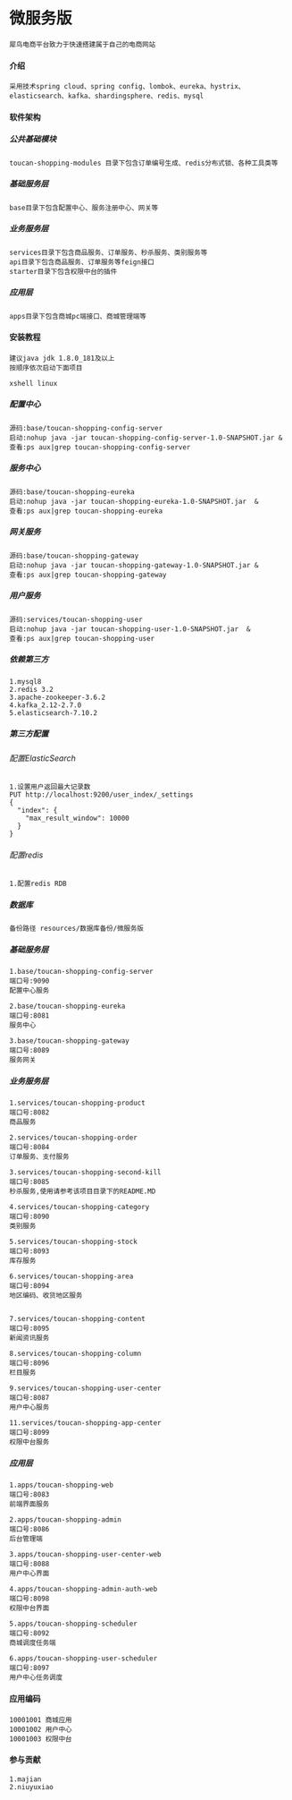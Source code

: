 # 微服务版

    犀鸟电商平台致力于快速搭建属于自己的电商网站

#### 介绍
    采用技术spring cloud、spring config、lombok、eureka、hystrix、elasticsearch、kafka、shardingsphere、redis、mysql

#### 软件架构

##### 公共基础模块
    toucan-shopping-modules 目录下包含订单编号生成、redis分布式锁、各种工具类等

##### 基础服务层
    base目录下包含配置中心、服务注册中心、网关等
    
##### 业务服务层
    services目录下包含商品服务、订单服务、秒杀服务、类别服务等
    api目录下包含商品服务、订单服务等feign接口
    starter目录下包含权限中台的插件
    
##### 应用层
    apps目录下包含商城pc端接口、商城管理端等


#### 安装教程
    
    建议java jdk 1.8.0_181及以上
    按顺序依次启动下面项目

    xshell linux
##### 配置中心
    源码:base/toucan-shopping-config-server
    启动:nohup java -jar toucan-shopping-config-server-1.0-SNAPSHOT.jar &
    查看:ps aux|grep toucan-shopping-config-server

##### 服务中心
    源码:base/toucan-shopping-eureka
    启动:nohup java -jar toucan-shopping-eureka-1.0-SNAPSHOT.jar  &
    查看:ps aux|grep toucan-shopping-eureka
    
##### 网关服务
    源码:base/toucan-shopping-gateway
    启动:nohup java -jar toucan-shopping-gateway-1.0-SNAPSHOT.jar &
    查看:ps aux|grep toucan-shopping-gateway
    
    
##### 用户服务
    源码:services/toucan-shopping-user
    启动:nohup java -jar toucan-shopping-user-1.0-SNAPSHOT.jar  &
    查看:ps aux|grep toucan-shopping-user
    
    

##### 依赖第三方
    1.mysql8
    2.redis 3.2
    3.apache-zookeeper-3.6.2
    4.kafka_2.12-2.7.0
    5.elasticsearch-7.10.2

##### 第三方配置

###### 配置ElasticSearch

    1.设置用户返回最大记录数
    PUT http://localhost:9200/user_index/_settings
    {
      "index": {
        "max_result_window": 10000
      }
    }

###### 配置redis
    
    1.配置redis RDB

##### 数据库

    备份路径 resources/数据库备份/微服务版
    

##### 基础服务层
    1.base/toucan-shopping-config-server
    端口号:9090
    配置中心服务

    2.base/toucan-shopping-eureka
    端口号:8081
    服务中心

    3.base/toucan-shopping-gateway
    端口号:8089
    服务网关
    
##### 业务服务层
    
    1.services/toucan-shopping-product
    端口号:8082
    商品服务

    2.services/toucan-shopping-order
    端口号:8084
    订单服务、支付服务

    3.services/toucan-shopping-second-kill
    端口号:8085
    秒杀服务,使用请参考该项目目录下的README.MD
    
    4.services/toucan-shopping-category
    端口号:8090
    类别服务
    
    5.services/toucan-shopping-stock
    端口号:8093
    库存服务
    
    6.services/toucan-shopping-area
    端口号:8094
    地区编码、收货地区服务
    
    
    7.services/toucan-shopping-content
    端口号:8095
    新闻资讯服务
    
    8.services/toucan-shopping-column
    端口号:8096
    栏目服务
    
    9.services/toucan-shopping-user-center
    端口号:8087
    用户中心服务
    
    11.services/toucan-shopping-app-center
    端口号:8099
    权限中台服务


##### 应用层  
    
    1.apps/toucan-shopping-web
    端口号:8083
    前端界面服务

    2.apps/toucan-shopping-admin
    端口号:8086
    后台管理端

    3.apps/toucan-shopping-user-center-web
    端口号:8088
    用户中心界面
    
    4.apps/toucan-shopping-admin-auth-web
    端口号:8098
    权限中台界面

    5.apps/toucan-shopping-scheduler
    端口号:8092
    商城调度任务端

    6.apps/toucan-shopping-user-scheduler
    端口号:8097
    用户中心任务调度

    
    
    

#### 应用编码

    10001001 商城应用
    10001002 用户中心
    10001003 权限中台
    

#### 参与贡献
    
    1.majian
    2.niuyuxiao